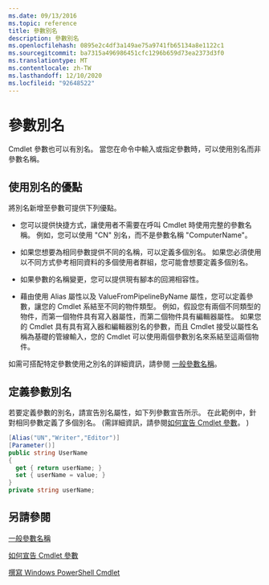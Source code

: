 ```yaml
---
ms.date: 09/13/2016
ms.topic: reference
title: 參數別名
description: 參數別名
ms.openlocfilehash: 0895e2c4df3a149ae75a9741fb65134a8e1122c1
ms.sourcegitcommit: ba7315a496986451cfc1296b659d73ea2373d3f0
ms.translationtype: MT
ms.contentlocale: zh-TW
ms.lasthandoff: 12/10/2020
ms.locfileid: "92648522"
---
```

# <a name="parameter-aliases"></a>參數別名

Cmdlet 參數也可以有別名。 當您在命令中輸入或指定參數時，可以使用別名而非參數名稱。

## <a name="benefits-of-using-aliases"></a>使用別名的優點

將別名新增至參數可提供下列優點。

- 您可以提供快捷方式，讓使用者不需要在呼叫 Cmdlet 時使用完整的參數名稱。 例如，您可以使用 "CN" 別名，而不是參數名稱 "ComputerName"。

- 如果您想要為相同參數提供不同的名稱，可以定義多個別名。 如果您必須使用以不同方式參考相同資料的多個使用者群組，您可能會想要定義多個別名。

- 如果參數的名稱變更，您可以提供現有腳本的回溯相容性。

- 藉由使用 Alias 屬性以及 ValueFromPipelineByName 屬性，您可以定義參數，讓您的 Cmdlet 系結至不同的物件類型。 例如，假設您有兩個不同類型的物件，而第一個物件具有寫入器屬性，而第二個物件具有編輯器屬性。 如果您的 Cmdlet 具有具有寫入器和編輯器別名的參數，而且 Cmdlet 接受以屬性名稱為基礎的管線輸入，您的 Cmdlet 可以使用兩個參數別名來系結至這兩個物件。

如需可搭配特定參數使用之別名的詳細資訊，請參閱 [一般參數名稱](./common-parameter-names.md)。

## <a name="defining-parameter-aliases"></a>定義參數別名

若要定義參數的別名，請宣告別名屬性，如下列參數宣告所示。 在此範例中，針對相同參數定義了多個別名。  (需詳細資訊，請參閱[如何宣告 Cmdlet 參數](./how-to-declare-cmdlet-parameters.md)。 ) 

```csharp
[Alias("UN","Writer","Editor")]
[Parameter()]
public string UserName
{
  get { return userName; }
  set { userName = value; }
}
private string userName;
```

## <a name="see-also"></a>另請參閱

[一般參數名稱](./common-parameter-names.md)

[如何宣告 Cmdlet 參數](./how-to-declare-cmdlet-parameters.md)

[撰寫 Windows PowerShell Cmdlet](./writing-a-windows-powershell-cmdlet.md)
